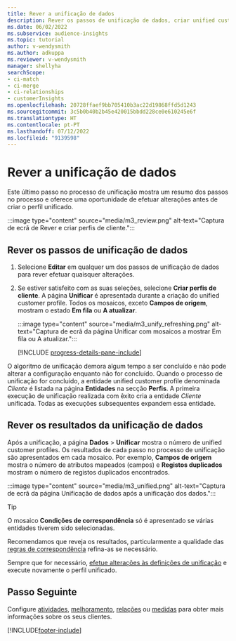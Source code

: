 ```yaml
---
title: Rever a unificação de dados
description: Rever os passos de unificação de dados, criar unified customer profiles e rever os resultados
ms.date: 06/02/2022
ms.subservice: audience-insights
ms.topic: tutorial
author: v-wendysmith
ms.author: adkuppa
ms.reviewer: v-wendysmith
manager: shellyha
searchScope:
- ci-match
- ci-merge
- ci-relationships
- customerInsights
ms.openlocfilehash: 20728ffaef9bb705410b3ac22d19868ffd5d1243
ms.sourcegitcommit: 3c5b0b40b2b45e420015bbdd228ce0e610245e6f
ms.translationtype: HT
ms.contentlocale: pt-PT
ms.lasthandoff: 07/12/2022
ms.locfileid: "9139598"
---
```

# <a name="review-data-unification"></a>Rever a unificação de dados

Este último passo no processo de unificação mostra um resumo dos passos no processo e oferece uma oportunidade de efetuar alterações antes de criar o perfil unificado.

:::image type="content" source="media/m3_review.png" alt-text="Captura de ecrã de Rever e criar perfis de cliente.":::

## <a name="review-the-data-unification-steps"></a>Rever os passos de unificação de dados

1. Selecione **Editar** em qualquer um dos passos de unificação de dados para rever efetuar quaisquer alterações.

1. Se estiver satisfeito com as suas seleções, selecione **Criar perfis de cliente**. A página **Unificar** é apresentada durante a criação do unified customer profile. Todos os mosaicos, exceto **Campos de origem**, mostram o estado **Em fila** ou **A atualizar**.

   :::image type="content" source="media/m3_unify_refreshing.png" alt-text="Captura de ecrã da página Unificar com mosaicos a mostrar Em fila ou A atualizar.":::

   [!INCLUDE [progress-details-pane-include](includes/progress-details-pane.md)]

O algoritmo de unificação demora algum tempo a ser concluído e não pode alterar a configuração enquanto não for concluído. Quando o processo de unificação for concluído, a entidade unified customer profile denominada *Cliente* é listada na página **Entidades** na secção **Perfis**. A primeira execução de unificação realizada com êxito cria a entidade *Cliente* unificada. Todas as execuções subsequentes expandem essa entidade.

## <a name="review-the-results-of-data-unification"></a>Rever os resultados da unificação de dados

Após a unificação, a página **Dados** > **Unificar** mostra o número de unified customer profiles. Os resultados de cada passo no processo de unificação são apresentados em cada mosaico. Por exemplo, **Campos de origem** mostra o número de atributos mapeados (campos) e **Registos duplicados** mostram o número de registos duplicados encontrados.

:::image type="content" source="media/m3_unified.png" alt-text="Captura de ecrã da página Unificação de dados após a unificação dos dados.":::

> [!TIP]
> O mosaico **Condições de correspondência** só é apresentado se várias entidades tiverem sido selecionadas.

Recomendamos que reveja os resultados, particularmente a qualidade das [regras de correspondência](data-unification-update.md#manage-match-rules) refina-as se necessário.

Sempre que for necessário, [efetue alterações às definições de unificação](data-unification-update.md) e execute novamente o perfil unificado.

## <a name="next-step"></a>Passo Seguinte

Configure [atividades](activities.md), [melhoramento](enrichment-hub.md), [relações](relationships.md) ou [medidas](measures.md) para obter mais informações sobre os seus clientes.

[!INCLUDE[footer-include](includes/footer-banner.md)]
